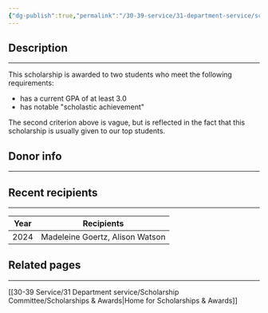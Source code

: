 ```yaml
---
{"dg-publish":true,"permalink":"/30-39-service/31-department-service/scholarship-committee/01-awards/charles-j-hanks/","updated":"2025-04-25T09:41:50-07:00"}
---
```


## Description
---

This scholarship is awarded to two students who meet the following requirements:
- has a current GPA of at least 3.0
- has notable "scholastic achievement"

The second criterion above is vague, but is reflected in the fact that this scholarship is usually given to our top students.

## Donor info
---


## Recent recipients
---

| Year | Recipients                      |
| ---- | ------------------------------- |
| 2024 | Madeleine Goertz, Alison Watson |


## Related pages
---

[[30-39 Service/31 Department service/Scholarship Committee/Scholarships & Awards\|Home for Scholarships & Awards]]